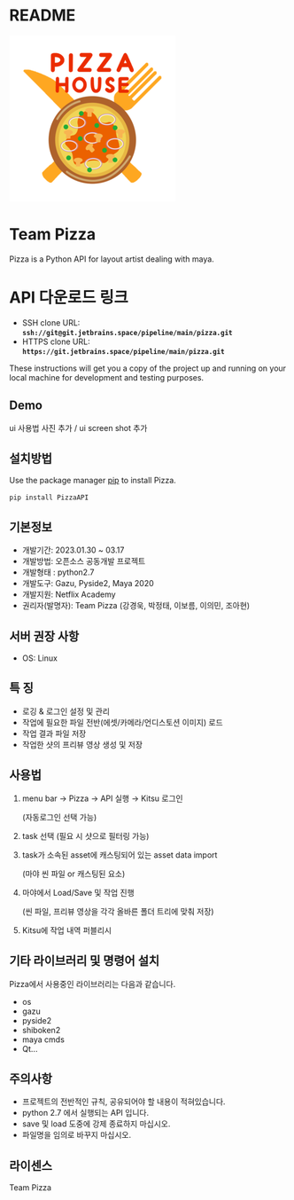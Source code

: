 # README


![—Pngtree—pizza house delicious shiitake pizza_5570337.png](README/Pngtreepizza_house_delicious_shiitake_pizza_5570337.png)

# **Team Pizza**

Pizza is a Python API for layout artist dealing with maya.

# **API 다운로드 링크**

- SSH clone URL: **`ssh://git@git.jetbrains.space/pipeline/main/pizza.git`**
- HTTPS clone URL: **`https://git.jetbrains.space/pipeline/main/pizza.git`**

These instructions will get you a copy of the project up and running on your local machine for development and testing purposes.

## **Demo**

ui 사용법 사진 추가 / ui screen shot 추가

## **설치방법**

Use the package manager [pip](https://pip.pypa.io/en/stable/) to install Pizza.

```
pip install PizzaAPI

```

## **기본정보**

- 개발기간: 2023.01.30 ~ 03.17
- 개발방법: 오픈소스 공동개발 프로젝트
- 개발형태 : python2.7
- 개발도구: Gazu, Pyside2, Maya 2020
- 개발지원: Netflix Academy
- 권리자(발명자): Team Pizza (강경욱, 박정태, 이보름, 이의민, 조아현)

## **서버 권장 사항**

- OS: Linux

## **특 징**

- 로깅 & 로그인 설정 및 관리
- 작업에 필요한 파일 전반(에셋/카메라/언디스토션 이미지) 로드
- 작업 결과 파일 저장
- 작업한 샷의 프리뷰 영상 생성 및 저장

## **사용법**

1. menu bar → Pizza → API 실행 → Kitsu 로그인
    
    (자동로그인 선택 가능)
    
2. task 선택 (필요 시 샷으로 필터링 가능)
3. task가 소속된 asset에 캐스팅되어 있는 asset data import
    
    (마야 씬 파일 or 캐스팅된 요소)
    
4. 마야에서 Load/Save 및 작업 진행
    
    (씬 파일, 프리뷰 영상을 각각 올바른 폴더 트리에 맞춰 저장)
    
5. Kitsu에 작업 내역 퍼블리시

## **기타 라이브러리 및 명령어 설치**

Pizza에서 사용중인 라이브러리는 다음과 같습니다.

- os
- gazu
- pyside2
- shiboken2
- maya cmds
- Qt...

## **주의사항**

- 프로젝트의 전반적인 규칙, 공유되어야 할 내용이 적혀있습니다.
- python 2.7 에서 실행되는 API 입니다.
- save 및 load 도중에 강제 종료하지 마십시오.
- 파일명을 임의로 바꾸지 마십시오.

## **라이센스**

Team Pizza
